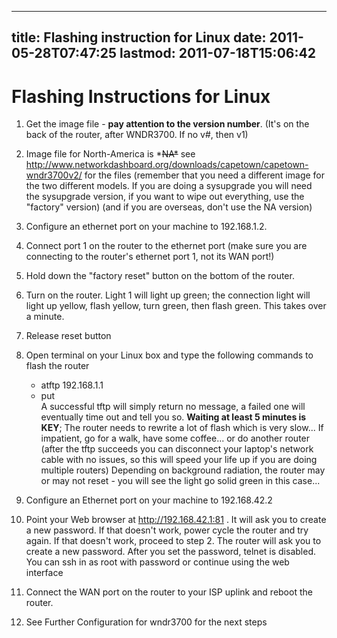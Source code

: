 
---
title: Flashing instruction for Linux
date: 2011-05-28T07:47:25
lastmod: 2011-07-18T15:06:42
---
Flashing Instructions for Linux
===============================

1.  Get the image file - **pay attention to the version number**. (It's
    on the back of the router, after WNDR3700. If no v\#, then v1)
2.  Image file for North-America is \*~~NA\*~~ see
    http://www.networkdashboard.org/downloads/capetown/capetown-wndr3700v2/
    for the files (remember that you need a different image for the two
    different models. If you are doing a sysupgrade you will need the
    sysupgrade version, if you want to wipe out everything, use the
    "factory" version) (and if you are overseas, don't use the
    NA version)
3.  Configure an ethernet port on your machine to 192.168.1.2.
4.  Connect port 1 on the router to the ethernet port (make sure you are
    connecting to the router's ethernet port 1, not its WAN port!)
5.  Hold down the "factory reset" button on the bottom of the router.
6.  Turn on the router. Light 1 will light up green; the connection
    light will light up yellow, flash yellow, turn green, then
    flash green. This takes over a minute.
7.  Release reset button
8.  Open terminal on your Linux box and type the following commands to
    flash the router
    -   atftp 192.168.1.1
    -   put <image-file>\
        A successful tftp will simply return no message, a failed one
        will eventually time out and tell you so. **Waiting at least 5
        minutes is KEY**; The router needs to rewrite a lot of flash
        which is very slow... If impatient, go for a walk, have
        some coffee... or do another router (after the tftp succeeds you
        can disconnect your laptop's network cable with no issues, so
        this will speed your life up if you are doing multiple routers)
        Depending on background radiation, the router may or may not
        reset - you will see the light go solid green in this case...

9.  Configure an Ethernet port on your machine to 192.168.42.2
10. Point your Web browser at http://192.168.42.1:81 . It will ask you
    to create a new password. If that doesn't work, power cycle the
    router and try again. If that doesn't work, proceed to step 2. The
    router will ask you to create a new password. After you set the
    password, telnet is disabled. You can ssh in as root with password
    or continue using the web interface
11. Connect the WAN port on the router to your ISP uplink and reboot
    the router.
12. See <link>Further Configuration for wndr3700</link> for the next
    steps

